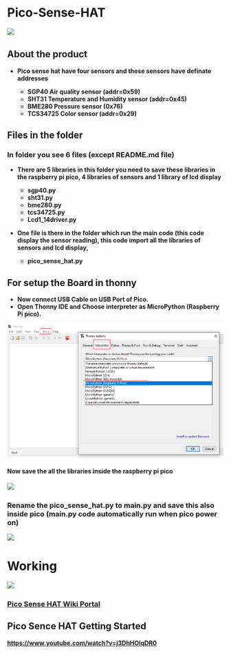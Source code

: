 # Pico-Sense-HAT

<img src= "https://github.com/sbcshop/Pico-Sense-HAT/blob/main/Images/img3.jpg" />


## About the product
* <b> Pico sense hat have four sensors and these sensors have definate addresses
  * <b> SGP40 Air quality sensor (addr=0x59)
  * <b> SHT31 Temperature and Humidity sensor (addr=0x45)
  * <b> BME280 Pressure sensor (0x76)
  * <b> TCS34725 Color sensor (addr=0x29)
 
 
## Files in the folder
### In folder you see 6 files (except README.md file)
* <b>There are 5 libraries in this folder you need to save these libraries in the raspberry pi pico,
     4 libraries of sensors and 1 library of lcd display
  * <b> sgp40.py 
  * <b> sht31.py
  * <b> bme280.py
  * <b> tcs34725.py
  * <b> Lcd1_14driver.py
 
* <b> One file is there in the folder which run the main code (this code display the sensor reading),
      this code import all the libraries of sensors and lcd display,
   * <b> pico_sense_hat.py
 
 
 
## For setup the Board in thonny </b>
* Now connect USB Cable on USB Port of Pico.
* Open Thonny IDE and Choose interpreter as MicroPython (Raspberry Pi pico).

<img src="https://github.com/sbcshop/Raspberry-Pi-Pico-RFID-Expansion/blob/main/images/thonny-interpreter.PNG" />
 
 
 
#### Now save the all the libraries inside the raspberry pi pico 
<img src= "https://github.com/sbcshop/Pico-Sense-HAT/blob/main/Images/img2.jpg" />
 
### Rename the pico_sense_hat.py to main.py and save this also inside pico (main.py code automatically run when pico power on)
 
<img src= "https://github.com/sbcshop/Pico-Sense-HAT/blob/main/Images/img1.jpg" />
 
 # Working
 <img src= "https://github.com/sbcshop/Pico-Sense-HAT/blob/main/Images/img4.jpg" />

### <a href="https://learn.sb-components.co.uk/Pico-Sense-HAT" > Pico Sense HAT Wiki Portal </a>
 
## Pico Sence HAT Getting Started
 
https://www.youtube.com/watch?v=j3DhHOlqDR0
 
